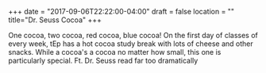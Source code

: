 +++
date = "2017-09-06T22:22:00-04:00"
draft = false
location = ""
title="Dr. Seuss Cocoa"
+++

One cocoa, two cocoa, red cocoa, blue cocoa! On the first day of classes of every week, tEp has a hot cocoa study break with lots of cheese and other snacks. While a cocoa's a cocoa no matter how small, this one is particularly special. Ft. Dr. Seuss read far too dramatically
